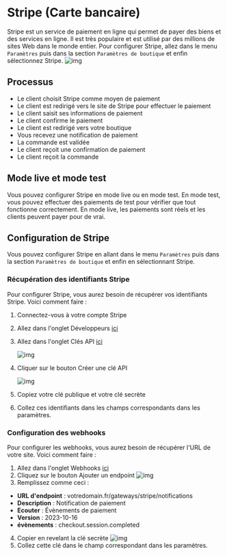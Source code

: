 # Stripe (Carte bancaire)
Stripe est un service de paiement en ligne qui permet de payer des biens et des services en ligne. Il est très populaire et est utilisé par des millions de sites Web dans le monde entier.
Pour configurer Stripe, allez dans le menu `Paramètres` puis dans la section `Paramètres de boutique` et enfin sélectionnez Stripe.
![img](/img/next_gen/settings/store/payment_gateways/stripe/config.png)
## Processus
- Le client choisit Stripe comme moyen de paiement
- Le client est redirigé vers le site de Stripe pour effectuer le paiement
- Le client saisit ses informations de paiement
- Le client confirme le paiement
- Le client est redirigé vers votre boutique
- Vous recevez une notification de paiement
- La commande est validée
- Le client reçoit une confirmation de paiement
- Le client reçoit la commande
## Mode live et mode test
Vous pouvez configurer Stripe en mode live ou en mode test. En mode test, vous pouvez effectuer des paiements de test pour vérifier que tout fonctionne correctement. En mode live, les paiements sont réels et les clients peuvent payer pour de vrai.
## Configuration de Stripe
Vous pouvez configurer Stripe en allant dans le menu `Paramètres` puis dans la section `Paramètres de boutique` et enfin en sélectionnant Stripe.
### Récupération des identifiants Stripe
Pour configurer Stripe, vous aurez besoin de récupérer vos identifiants Stripe. Voici comment faire :
1. Connectez-vous à votre compte Stripe
2. Allez dans l'onglet Développeurs [ici](https://dashboard.stripe.com/developers)
3. Allez dans l'onglet Clés API [ici](https://dashboard.stripe.com/apikeys)

    ![img](/img/next_gen/settings/store/payment_gateways/stripe/apikeys.png)
4. Cliquer sur le bouton Créer une clé API

    ![img](/img/next_gen/settings/store/payment_gateways/stripe/apikey.png)

4. Copiez votre clé publique et votre clé secrète
5. Collez ces identifiants dans les champs correspondants dans les paramètres.
### Configuration des webhooks
Pour configurer les webhooks, vous aurez besoin de récupérer l'URL de votre site. Voici comment faire :
1. Allez dans l'onglet Webhooks [ici](https://dashboard.stripe.com/webhooks)
2. Cliquez sur le bouton Ajouter un endpoint
    ![img](/img/next_gen/settings/store/payment_gateways/stripe/webhooks.png)
3. Remplissez comme ceci :

- **URL d'endpoint** : votredomain.fr/gateways/stripe/notifications
- **Description** : Notification de paiement
- **Ecouter** : Évènements de paiement
- **Version** : 2023-10-16
- **évènements** : checkout.session.completed
4. Copier en revelant la clé secrète
    ![img](/img/next_gen/settings/store/payment_gateways/stripe/secret.png)
5. Collez cette clé dans le champ correspondant dans les paramètres.